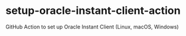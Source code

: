 # setup-oracle-instant-client-action
GitHub Action to set up Oracle Instant Client (Linux, macOS, Windows)
